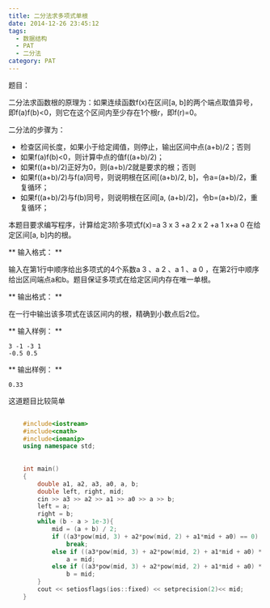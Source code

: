 ```yaml
---
title: 二分法求多项式单根
date: 2014-12-26 23:45:12
tags: 
  - 数据结构
  - PAT
  - 二分法
category: PAT
---
```


题目：

二分法求函数根的原理为：如果连续函数f(x)在区间[a, b]的两个端点取值异号，即f(a)f(b)<0，则它在这个区间内至少存在1个根r，即f(r)=0。

二分法的步骤为：

* 检查区间长度，如果小于给定阈值，则停止，输出区间中点(a+b)/2；否则 
* 如果f(a)f(b)<0，则计算中点的值f((a+b)/2)； 
* 如果f((a+b)/2)正好为0，则(a+b)/2就是要求的根；否则 
* 如果f((a+b)/2)与f(a)同号，则说明根在区间[(a+b)/2, b]，令a=(a+b)/2，重复循环； 
* 如果f((a+b)/2)与f(b)同号，则说明根在区间[a, (a+b)/2]，令b=(a+b)/2，重复循环； 

本题目要求编写程序，计算给定3阶多项式f(x)=a  3  x  3  +a  2  x  2  +a  1  x+a  0  在给定区间[a,
b]内的根。
<!-- more -->
** 输入格式： **

输入在第1行中顺序给出多项式的4个系数a  3  、a  2  、a  1  、a  0
，在第2行中顺序给出区间端点a和b。题目保证多项式在给定区间内存在唯一单根。

** 输出格式： **

在一行中输出该多项式在该区间内的根，精确到小数点后2位。

** 输入样例： **
    
    
    3 -1 -3 1
    -0.5 0.5
    

** 输出样例： **
    
    
    0.33
    

  

这道题目比较简单

```C++
    
    #include<iostream>
    #include<cmath>
    #include<iomanip>
    using namespace std;
    
    
    int main()
    {
    	double a1, a2, a3, a0, a, b;
    	double left, right, mid;
    	cin >> a3 >> a2 >> a1 >> a0 >> a >> b;
    	left = a;
    	right = b;
    	while (b - a > 1e-3){
    		mid = (a + b) / 2;
    		if ((a3*pow(mid, 3) + a2*pow(mid, 2) + a1*mid + a0) == 0)
    			break;
    		else if ((a3*pow(mid, 3) + a2*pow(mid, 2) + a1*mid + a0) * (a3*pow(a, 3) + a2*pow(a, 2) + a1*a + a0) > 0)
    			a = mid;
    		else if ((a3*pow(mid, 3) + a2*pow(mid, 2) + a1*mid + a0) * (a3*pow(b, 3) + a2*pow(b, 2) + a1*b + a0) > 0)
    			b = mid;
    	}
    	cout << setiosflags(ios::fixed) << setprecision(2)<< mid;
    }

```
  

